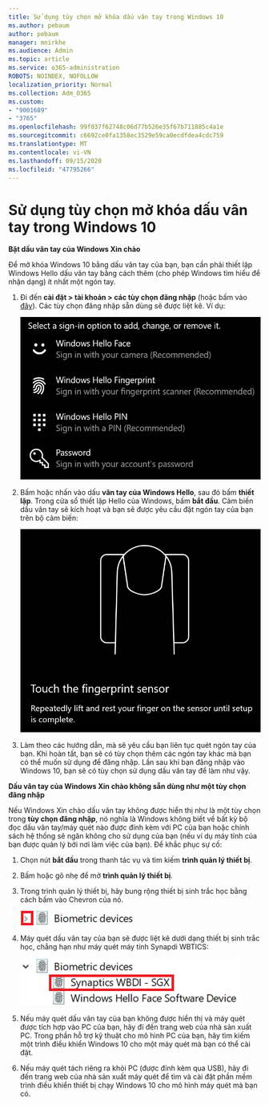 ```yaml
---
title: Sử dụng tùy chọn mở khóa dấu vân tay trong Windows 10
ms.author: pebaum
author: pebaum
manager: mnirkhe
ms.audience: Admin
ms.topic: article
ms.service: o365-administration
ROBOTS: NOINDEX, NOFOLLOW
localization_priority: Normal
ms.collection: Adm_O365
ms.custom:
- "9001689"
- "3765"
ms.openlocfilehash: 99f037f62748c06d77b526e35f67b711885c4a1e
ms.sourcegitcommit: c6692ce0fa1358ec3529e59ca0ecdfdea4cdc759
ms.translationtype: MT
ms.contentlocale: vi-VN
ms.lasthandoff: 09/15/2020
ms.locfileid: "47795266"
---
```

# <a name="use-fingerprint-unlock-option-in-windows-10"></a>Sử dụng tùy chọn mở khóa dấu vân tay trong Windows 10

**Bật dấu vân tay của Windows Xin chào**

Để mở khóa Windows 10 bằng dấu vân tay của bạn, bạn cần phải thiết lập Windows Hello dấu vân tay bằng cách thêm (cho phép Windows tìm hiểu để nhận dạng) ít nhất một ngón tay. 

1. Đi đến **cài đặt > tài khoản > các tùy chọn đăng nhập** (hoặc bấm vào [đây](ms-settings:signinoptions?activationSource=GetHelp)). Các tùy chọn đăng nhập sẵn dùng sẽ được liệt kê. Ví dụ:

    ![Các tùy chọn đăng nhập.](media/sign-in-options.png)

2. Bấm hoặc nhấn vào dấu **vân tay của Windows Hello**, sau đó bấm **thiết lập**. Trong cửa sổ thiết lập Hello của Windows, bấm **bắt đầu**. Cảm biến dấu vân tay sẽ kích hoạt và bạn sẽ được yêu cầu đặt ngón tay của bạn trên bộ cảm biến:

   ![Cảm biến dấu vân tay.](media/fingerprint-sensor.png)

3. Làm theo các hướng dẫn, mà sẽ yêu cầu bạn liên tục quét ngón tay của bạn. Khi hoàn tất, bạn sẽ có tùy chọn thêm các ngón tay khác mà bạn có thể muốn sử dụng để đăng nhập. Lần sau khi bạn đăng nhập vào Windows 10, bạn sẽ có tùy chọn sử dụng dấu vân tay để làm như vậy.

**Dấu vân tay của Windows Xin chào không sẵn dùng như một tùy chọn đăng nhập**

Nếu Windows Xin chào dấu vân tay không được hiển thị như là một tùy chọn trong **tùy chọn đăng nhập**, nó nghĩa là Windows không biết về bất kỳ bộ đọc dấu vân tay/máy quét nào được đính kèm với PC của bạn hoặc chính sách hệ thống sẽ ngăn không cho sử dụng của bạn (nếu ví dụ máy tính của bạn được quản lý bởi nơi làm việc của bạn). Để khắc phục sự cố: 

1. Chọn nút **bắt đầu** trong thanh tác vụ và tìm kiếm **trình quản lý thiết bị**.

2. Bấm hoặc gõ nhẹ để mở **trình quản lý thiết bị**.

3. Trong trình quản lý thiết bị, hãy bung rộng thiết bị sinh trắc học bằng cách bấm vào Chevron của nó.

   ![Thiết bị sinh trắc học.](media/biometric-devices.png)

4. Máy quét dấu vân tay của bạn sẽ được liệt kê dưới dạng thiết bị sinh trắc học, chẳng hạn như máy quét máy tính Synapdi WBTICS:

   ![Thiết bị sinh trắc học.](media/biometric-devices-expanded.png)

5. Nếu máy quét dấu vân tay của bạn không được hiển thị và máy quét được tích hợp vào PC của bạn, hãy đi đến trang web của nhà sản xuất PC. Trong phần hỗ trợ kỹ thuật cho mô hình PC của bạn, hãy tìm kiếm một trình điều khiển Windows 10 cho một máy quét mà bạn có thể cài đặt.

6. Nếu máy quét tách riêng ra khỏi PC (được đính kèm qua USB), hãy đi đến trang web của nhà sản xuất máy quét để tìm và cài đặt phần mềm trình điều khiển thiết bị chạy Windows 10 cho mô hình máy quét mà bạn có.
